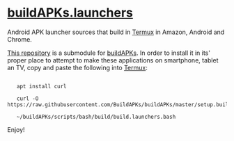 # [buildAPKs.launchers](https://github.com/BuildAPKs/buildAPKs.launchers)
Android APK launcher sources that build in [Termux](https://github.com/termux) in Amazon, Android and Chrome. 

[This repository](https://github.com/BuildAPKs/buildAPKs.launchers) is a submodule for [buildAPKs](https://github.com/BuildAPKs/buildAPKs).  In order to install it in its' proper place to attempt to make these applications on smartphone, tablet an TV, copy and paste the following into [Termux](https://github.com/termux):

```

   apt install curl 

   curl -O https://raw.githubusercontent.com/BuildAPKs/buildAPKs/master/setup.buildAPKs.bash

   ~/buildAPKs/scripts/bash/build/build.launchers.bash

```
Enjoy!
<!--README.md EOF-->

